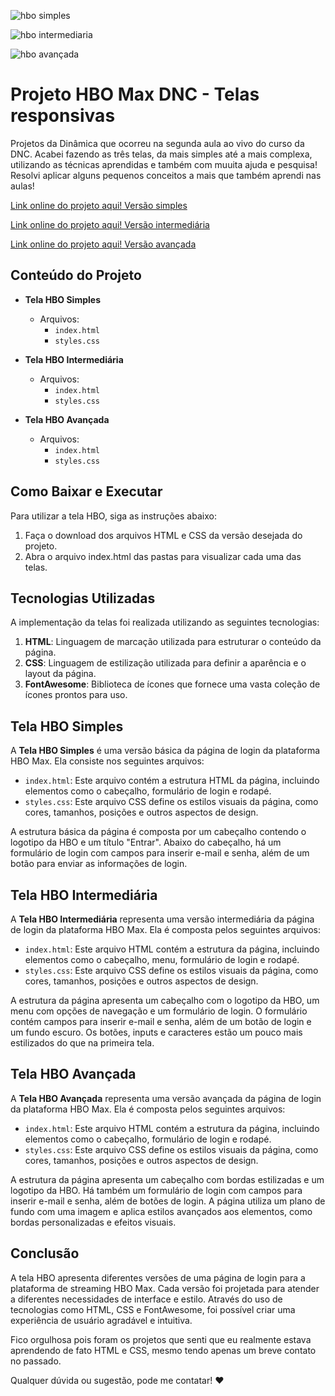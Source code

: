 ![hbo simples](https://github.com/danibenfica/telas-responsivas-HBO-Max-DNC/assets/103818625/13bdff9d-4eb4-4a40-8819-d881e4086f1e)

![hbo intermediaria](https://github.com/danibenfica/telas-responsivas-HBO-Max-DNC/assets/103818625/d4d40be9-d99c-4478-a74a-8a8277039c1e)

![hbo avançada](https://github.com/danibenfica/telas-responsivas-HBO-Max-DNC/assets/103818625/61b27596-516c-4c07-987f-e33e3ba99b71)

# Projeto HBO Max DNC - Telas responsivas

Projetos da Dinâmica que ocorreu na segunda aula ao vivo do curso da DNC.
Acabei fazendo as três telas, da mais simples até a mais complexa, utilizando as técnicas aprendidas e também
com muuita ajuda e pesquisa!
Resolvi aplicar alguns pequenos conceitos a mais que também aprendi nas aulas!

[Link online do projeto aqui! Versão simples](https://tela-hbo-simples.vercel.app/)

[Link online do projeto aqui! Versão intermediária](https://tela-hbo-intermediaria.vercel.app/)

[Link online do projeto aqui! Versão avançada](https://tela-hbo-avancada.vercel.app/)


## Conteúdo do Projeto


- **Tela HBO Simples**
  - Arquivos:
    - `index.html`
    - `styles.css`

- **Tela HBO Intermediária**
  - Arquivos:
    - `index.html`
    - `styles.css`

- **Tela HBO Avançada**
  - Arquivos:
    - `index.html`
    - `styles.css`

## Como Baixar e Executar

Para utilizar a tela HBO, siga as instruções abaixo:

1. Faça o download dos arquivos HTML e CSS da versão desejada do projeto.
2. Abra o arquivo index.html das pastas para visualizar cada uma das telas.

## Tecnologias Utilizadas

A implementação da telas foi realizada utilizando as seguintes tecnologias:

1. **HTML**: Linguagem de marcação utilizada para estruturar o conteúdo da página.
2. **CSS**: Linguagem de estilização utilizada para definir a aparência e o layout da página.
3. **FontAwesome**: Biblioteca de ícones que fornece uma vasta coleção de ícones prontos para uso.


## Tela HBO Simples

A **Tela HBO Simples** é uma versão básica da página de login da plataforma HBO Max. Ela consiste nos seguintes arquivos:

- `index.html`: Este arquivo contém a estrutura HTML da página, incluindo elementos como o cabeçalho, formulário de login e rodapé.
- `styles.css`: Este arquivo CSS define os estilos visuais da página, como cores, tamanhos, posições e outros aspectos de design.

A estrutura básica da página é composta por um cabeçalho contendo o logotipo da HBO e um título "Entrar". Abaixo do cabeçalho, há um formulário de login com campos para inserir e-mail e senha, além de um botão para enviar as informações de login.

## Tela HBO Intermediária

A **Tela HBO Intermediária** representa uma versão intermediária da página de login da plataforma HBO Max. Ela é composta pelos seguintes arquivos:

- `index.html`: Este arquivo HTML contém a estrutura da página, incluindo elementos como o cabeçalho, menu, formulário de login e rodapé.
- `styles.css`: Este arquivo CSS define os estilos visuais da página, como cores, tamanhos, posições e outros aspectos de design.

A estrutura da página apresenta um cabeçalho com o logotipo da HBO, um menu com opções de navegação e um formulário de login. O formulário contém campos para inserir e-mail e senha, além de um botão de login e um fundo escuro. Os botões, inputs e caracteres estão um pouco mais estilizados do que na 
primeira tela.

## Tela HBO Avançada

A **Tela HBO Avançada** representa uma versão avançada da página de login da plataforma HBO Max. Ela é composta pelos seguintes arquivos:

- `index.html`: Este arquivo HTML contém a estrutura da página, incluindo elementos como o cabeçalho, formulário de login e rodapé.
- `styles.css`: Este arquivo CSS define os estilos visuais da página, como cores, tamanhos, posições e outros aspectos de design.

A estrutura da página apresenta um cabeçalho com bordas estilizadas e um logotipo da HBO. Há também um formulário de login com campos para inserir e-mail e senha, além de botões de login. A página utiliza um plano de fundo com uma imagem e aplica estilos avançados aos elementos, como bordas personalizadas e efeitos visuais.

## Conclusão

A tela HBO apresenta diferentes versões de uma página de login para a plataforma de streaming HBO Max. Cada versão foi projetada para atender a diferentes necessidades de interface e estilo. Através do uso de tecnologias como HTML, CSS e FontAwesome, foi possível criar uma experiência de usuário agradável e intuitiva.

Fico orgulhosa pois foram os projetos que senti que eu realmente estava aprendendo de fato HTML e CSS, mesmo tendo apenas um breve
contato no passado.

Qualquer dúvida ou sugestão, pode me contatar! :heart:
